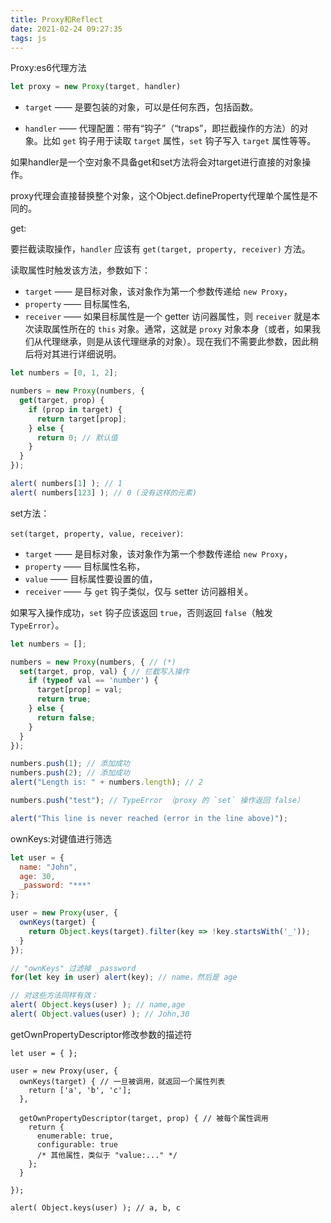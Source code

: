 ```yaml
---
title: Proxy和Reflect
date: 2021-02-24 09:27:35
tags: js
---
```


Proxy:es6代理方法

```js
let proxy = new Proxy(target, handler)
```

- `target` —— 是要包装的对象，可以是任何东西，包括函数。

- `handler` —— 代理配置：带有“钩子”（“traps”，即拦截操作的方法）的对象。比如 `get` 钩子用于读取 `target` 属性，`set` 钩子写入 `target` 属性等等。

  <!--more-->

如果handler是一个空对象不具备get和set方法将会对target进行直接的对象操作。

proxy代理会直接替换整个对象，这个Object.defineProperty代理单个属性是不同的。

get:

要拦截读取操作，`handler` 应该有 `get(target, property, receiver)` 方法。

读取属性时触发该方法，参数如下：

- `target` —— 是目标对象，该对象作为第一个参数传递给 `new Proxy`，
- `property` —— 目标属性名,
- `receiver` —— 如果目标属性是一个 getter 访问器属性，则 `receiver` 就是本次读取属性所在的 `this` 对象。通常，这就是 `proxy` 对象本身（或者，如果我们从代理继承，则是从该代理继承的对象）。现在我们不需要此参数，因此稍后将对其进行详细说明。

```js
let numbers = [0, 1, 2];

numbers = new Proxy(numbers, {
  get(target, prop) {
    if (prop in target) {
      return target[prop];
    } else {
      return 0; // 默认值
    }
  }
});

alert( numbers[1] ); // 1
alert( numbers[123] ); // 0 (没有这样的元素)

```

set方法：

`set(target, property, value, receiver)`:

- `target` —— 是目标对象，该对象作为第一个参数传递给 `new Proxy`，
- `property` —— 目标属性名称，
- `value` —— 目标属性要设置的值，
- `receiver` —— 与 `get` 钩子类似，仅与 setter 访问器相关。

如果写入操作成功，`set` 钩子应该返回 `true`，否则返回 `false`（触发 `TypeError`）。

```js
let numbers = [];

numbers = new Proxy(numbers, { // (*)
  set(target, prop, val) { // 拦截写入操作
    if (typeof val == 'number') {
      target[prop] = val;
      return true;
    } else {
      return false;
    }
  }
});

numbers.push(1); // 添加成功
numbers.push(2); // 添加成功
alert("Length is: " + numbers.length); // 2

numbers.push("test"); // TypeError （proxy 的 `set` 操作返回 false）

alert("This line is never reached (error in the line above)");
```

ownKeys:对键值进行筛选

```js
let user = {
  name: "John",
  age: 30,
  _password: "***"
};

user = new Proxy(user, {
  ownKeys(target) {
    return Object.keys(target).filter(key => !key.startsWith('_'));
  }
});

// "ownKeys" 过滤掉 _password
for(let key in user) alert(key); // name，然后是 age

// 对这些方法同样有效：
alert( Object.keys(user) ); // name,age
alert( Object.values(user) ); // John,30
```

getOwnPropertyDescriptor修改参数的描述符

```
let user = { };

user = new Proxy(user, {
  ownKeys(target) { // 一旦被调用，就返回一个属性列表
    return ['a', 'b', 'c'];
  },

  getOwnPropertyDescriptor(target, prop) { // 被每个属性调用
    return {
      enumerable: true,
      configurable: true
      /* 其他属性，类似于 "value:..." */
    };
  }

});

alert( Object.keys(user) ); // a, b, c
```

